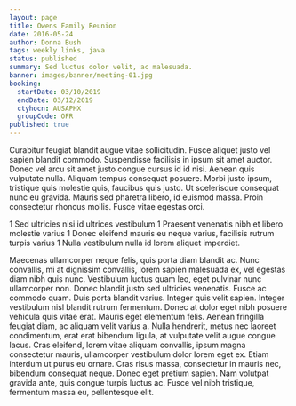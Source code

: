 ```yaml
---
layout: page
title: Owens Family Reunion
date: 2016-05-24
author: Donna Bush
tags: weekly links, java
status: published
summary: Sed luctus dolor velit, ac malesuada.
banner: images/banner/meeting-01.jpg
booking:
  startDate: 03/10/2019
  endDate: 03/12/2019
  ctyhocn: AUSAPHX
  groupCode: OFR
published: true
---
```

Curabitur feugiat blandit augue vitae sollicitudin. Fusce aliquet justo vel sapien blandit commodo. Suspendisse facilisis in ipsum sit amet auctor. Donec vel arcu sit amet justo congue cursus id id nisi. Aenean quis vulputate nulla. Aliquam tempus consequat posuere. Morbi justo ipsum, tristique quis molestie quis, faucibus quis justo. Ut scelerisque consequat nunc eu gravida. Mauris sed pharetra libero, id euismod massa. Proin consectetur rhoncus mollis. Fusce vitae egestas orci.

1 Sed ultricies nisi id ultrices vestibulum
1 Praesent venenatis nibh et libero molestie varius
1 Donec eleifend mauris eu neque varius, facilisis rutrum turpis varius
1 Nulla vestibulum nulla id lorem aliquet imperdiet.

Maecenas ullamcorper neque felis, quis porta diam blandit ac. Nunc convallis, mi at dignissim convallis, lorem sapien malesuada ex, vel egestas diam nibh quis nunc. Vestibulum luctus quam leo, eget pulvinar nunc ullamcorper non. Donec blandit justo sed ultricies venenatis. Fusce ac commodo quam. Duis porta blandit varius. Integer quis velit sapien. Integer vestibulum nisl blandit rutrum fermentum.
Donec at dolor eget nibh posuere vehicula quis vitae erat. Mauris eget elementum felis. Aenean fringilla feugiat diam, ac aliquam velit varius a. Nulla hendrerit, metus nec laoreet condimentum, erat erat bibendum ligula, at vulputate velit augue congue lacus. Cras eleifend, lorem vitae aliquam convallis, ipsum magna consectetur mauris, ullamcorper vestibulum dolor lorem eget ex. Etiam interdum ut purus eu ornare. Cras risus massa, consectetur in mauris nec, bibendum consequat neque. Donec eget pretium sapien. Nam volutpat gravida ante, quis congue turpis luctus ac. Fusce vel nibh tristique, fermentum massa eu, pellentesque elit.
